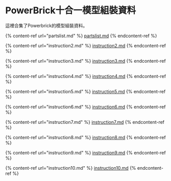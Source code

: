# PowerBrick十合一模型組裝資料

這裡合集了Powerbrick的模型組裝資料。

{% content-ref url="partslist.md" %}
[partslist.md](partslist.md)
{% endcontent-ref %}

{% content-ref url="instruction2.md" %}
[instruction2.md](instruction2.md)
{% endcontent-ref %}

{% content-ref url="instruction3.md" %}
[instruction3.md](instruction3.md)
{% endcontent-ref %}

{% content-ref url="instruction4.md" %}
[instruction4.md](instruction4.md)
{% endcontent-ref %}

{% content-ref url="instruction5.md" %}
[instruction5.md](instruction5.md)
{% endcontent-ref %}

{% content-ref url="instruction6.md" %}
[instruction6.md](instruction6.md)
{% endcontent-ref %}

{% content-ref url="instruction7.md" %}
[instruction7.md](instruction7.md)
{% endcontent-ref %}

{% content-ref url="instruction8.md" %}
[instruction8.md](instruction8.md)
{% endcontent-ref %}

{% content-ref url="instruction9.md" %}
[instruction9.md](instruction9.md)
{% endcontent-ref %}

{% content-ref url="instruction10.md" %}
[instruction10.md](instruction10.md)
{% endcontent-ref %}
